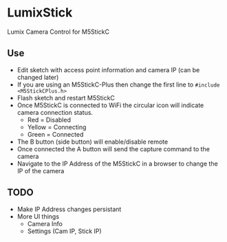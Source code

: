 # LumixStick
Lumix Camera Control for M5StickC

## Use
* Edit sketch with access point information and camera IP (can be changed later)
* If you are using an M5StickC-Plus then change the first line to `#include <M5StickCPlus.h>`
* Flash sketch and restart M5StickC
* Once M5StickC is connected to WiFi the circular icon will indicate camera connection status.
  * Red = Disabled
  * Yellow = Connecting
  * Green = Connected
* The B button (side button) will enable/disable remote
* Once connected the A button will send the capture command to the camera
* Navigate to the IP Address of the M5StickC in a browser to change the IP of the camera

## TODO
* Make IP Address changes persistant
* More UI things
  * Camera Info
  * Settings (Cam IP, Stick IP)
